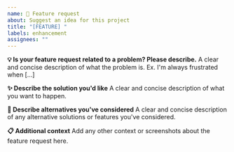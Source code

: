 ```yaml
---
name: 🚀 Feature request
about: Suggest an idea for this project
title: "[FEATURE] "
labels: enhancement
assignees: ""
---
```


**💡 Is your feature request related to a problem? Please describe.**
A clear and concise description of what the problem is. Ex. I'm always frustrated when [...]

**✨ Describe the solution you'd like**
A clear and concise description of what you want to happen.

**🔄 Describe alternatives you've considered**
A clear and concise description of any alternative solutions or features you've considered.

**📋 Additional context**
Add any other context or screenshots about the feature request here.
